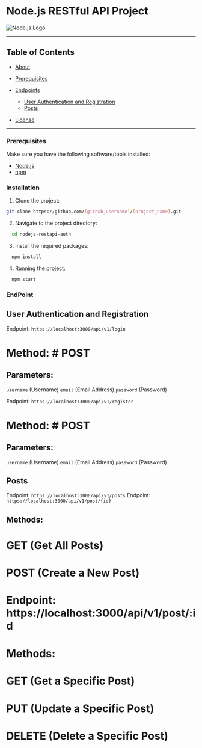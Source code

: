 # Node.js RESTful API Project

![Node.js Logo](https://nodejs.org/static/images/logos/nodejs-new-pantone-black.svg)

---

## Table of Contents

- [About](#about)
- [Prerequisites](#prerequisites)

- [Endpoints](#endpoints)
  - [User Authentication and Registration](#user-authentication-and-registration)
  - [Posts](#posts)

- [License](#license)

---


### Prerequisites

Make sure you have the following software/tools installed:

- [Node.js](https://nodejs.org/)
- [npm](https://www.npmjs.com/)

### Installation

1. Clone the project:

  ```bash
  git clone https://github.com/[github_username]/[project_name].git
  ```

2. Navigate to the project directory:

```bash
  cd nodejs-restapi-auth
  ```
3. Install the required packages:

```bash
  npm install
  ```
4. Running the project:

```bash
  npm start
  ```

### EndPoint

## User Authentication and Registration

Endpoint: `https://localhost:3000/api/v1/login`

# Method: # POST

## Parameters:

`username` (Username)
`email` (Email Address)
`password` (Password)

Endpoint: `https://localhost:3000/api/v1/register`

# Method: # POST

## Parameters:

`username` (Username)
`email` (Email Address)
`password` (Password)

## Posts

Endpoint: `https://localhost:3000/api/v1/posts`
Endpoint: `https://localhost:3000/api/v1/post/{id}`

## Methods:

# GET (Get All Posts)
# POST (Create a New Post)
# Endpoint: https://localhost:3000/api/v1/post/:id

# Methods:

# GET (Get a Specific Post)
# PUT (Update a Specific Post)
# DELETE (Delete a Specific Post)

